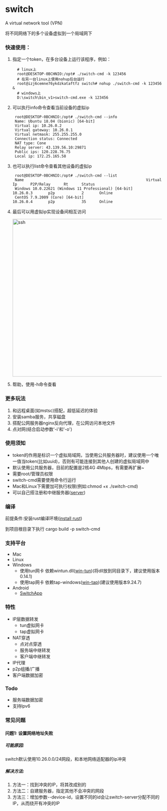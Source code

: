 # switch

A virtual network tool (VPN)

将不同网络下的多个设备虚拟到一个局域网下

### 快速使用：

1. 指定一个token，在多台设备上运行该程序，例如：
    ```shell
      # linux上
      root@DESKTOP-0BCHNIO:/opt# ./switch-cmd -k 123456
      # 在另一台linux上使用nohup后台运行
      root@izj6cemne76ykdzkataftfz switch# nohup ./switch-cmd -k 123456 &
      # windows上
      D:\switch\bin_v1>switch-cmd.exe -k 123456
    ```
2. 可以执行info命令查看当前设备的虚拟ip
   ```shell
    root@DESKTOP-0BCHNIO:/opt# ./switch-cmd --info
    Name: Ubuntu 18.04 (bionic) [64-bit]
    Virtual ip: 10.26.0.2
    Virtual gateway: 10.26.0.1
    Virtual netmask: 255.255.255.0
    Connection status: Connected
    NAT type: Cone
    Relay server: 43.139.56.10:29871
    Public ips: 120.228.76.75
    Local ip: 172.25.165.58
    ```
3. 也可以执行list命令查看其他设备的虚拟ip
   ```shell
    root@DESKTOP-0BCHNIO:/opt# ./switch-cmd --list
    Name                                                       Virtual Ip      P2P/Relay      Rt      Status
    Windows 10.0.22621 (Windows 11 Professional) [64-bit]      10.26.0.3       p2p            2       Online
    CentOS 7.9.2009 (Core) [64-bit]                            10.26.0.4       p2p            35      Online
    ```
4. 最后可以用虚拟ip实现设备间相互访问

      <img width="506" alt="ssh" src="https://raw.githubusercontent.com/lbl8603/switch/dev/documents/img/ssh.jpg">
5. 帮助，使用-h命令查看

### 更多玩法

1. 和远程桌面(如mstsc)搭配，超低延迟的体验
2. 安装samba服务，共享磁盘
3. 搭配公网服务器nginx反向代理，在公网访问本地文件
4. 点对网(结合启动参数'-i'和'-o')

### 使用须知

- token的作用是标识一个虚拟局域网，当使用公共服务器时，建议使用一个唯一值当token(比如uuid)，否则有可能连接到其他人创建的虚拟局域网中
- 默认使用公共服务器，目前的配置是2核4G 4Mbps，有需要再扩展~
- 需要root/管理员权限
- switch-cmd需要使用命令行运行
- Mac和Linux下需要加可执行权限(例如:chmod +x ./switch-cmd)
- 可以自己搭注册和中继服务器([server](https://github.com/lbl8603/switch-server))

### 编译

前提条件:安装rust编译环境([install rust](https://www.rust-lang.org/zh-CN/tools/install))

到项目根目录下执行 cargo build -p switch-cmd

### 支持平台

- Mac
- Linux
- Windows
    - 使用tun网卡 依赖wintun.dll([win-tun](https://www.wintun.net/))(将dll放到同目录下，建议使用版本0.14.1)
    - 使用tap网卡 依赖tap-windows([win-tap](https://build.openvpn.net/downloads/releases/))(建议使用版本9.24.7)
- Android
    - [SwitchApp](https://github.com/lbl8603/SwitchApp)

### 特性

- IP层数据转发
    - tun虚拟网卡
    - tap虚拟网卡
- NAT穿透
    - 点对点穿透
    - 服务端中继转发
    - 客户端中继转发
- IP代理
- p2p组播/广播
- 客户端数据加密

### Todo

- 服务端数据加密
- 支持Ipv6

### 常见问题

#### 问题1: 设置网络地址失败

##### 可能原因:

switch默认使用10.26.0.0/24网段，和本地网络适配器的ip冲突

##### 解决方法:

1. 方法一：找到冲突的IP，将其改成别的
2. 方法二：自建服务器，指定其他不会冲突的网段
3. 方法三：增加参数--device-id，设置不同的id会让switch-server分配不同的IP，从而绕开有冲突的IP
